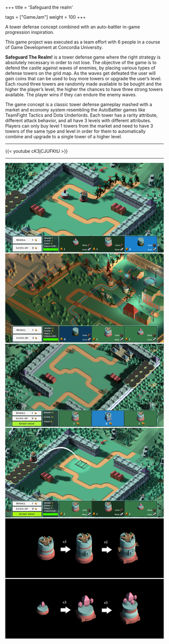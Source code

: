+++
title = 'Safeguard the realm'

tags = ["GameJam"]
weight = 100
+++

A tower defense concept combined with an auto-battler in-game progression inspiration.

This game project was executed as a team effort with 6 people in a course of Game Development at Concordia University.

**Safeguard The Realm!** is a tower defense game where the right strategy is absolutely necessary in order to not lose. The objective of the game is to defend the castle against waves of enemies, by placing various types of defense towers on the grid map. As the waves get defeated the user will gain coins that can be used to buy more towers or upgrade the user’s level. Each round three towers are randomly made available to be bought and the higher the player’s level, the higher the chances to have three strong towers available. The player wins if they can endure the enemy waves.

The game concept is a classic tower defense gameplay mashed with a market and economy system resembling the AutoBattler games like TeamFight Tactics and Dota Underlords. Each tower has a rarity attribute, different attack behavior, and all have 3 levels with different attributes. Players can only buy level 1 towers from the market and need to have 3 towers of the same type and level in order for them to automatically combine and upgrade to a single tower of a higher level.

---

{{< youtube cK3jCJUFKtU >}}

---
![](./FirstWave.png)
![](./Level2.png)
![](./market.png)
![](./snap_system.png)
![](./BallistaUpgrades.png)
![](./CrystallineUpgrades.png)
